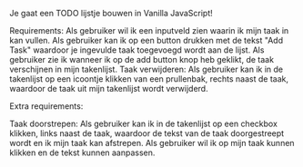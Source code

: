 Je gaat een TODO lijstje bouwen in Vanilla JavaScript!


Requirements:
Als gebruiker wil ik een inputveld zien waarin ik mijn taak in kan vullen.
Als gebruiker kan ik op een button drukken met de tekst "Add Task" waardoor je ingevulde taak toegevoegd wordt aan de lijst.
Als gebruiker zie ik wanneer ik op de add button knop heb geklikt, de taak verschijnen in mijn takenlijst.
Taak verwijderen: Als gebruiker kan ik in de takenlijst op een icoontje klikken van een prullenbak, rechts naast de taak, waardoor de taak uit mijn takenlijst wordt verwijderd.


Extra requirements:

Taak doorstrepen: Als gebruiker kan ik in de takenlijst op een checkbox klikken, links naast de taak, waardoor de tekst van de taak doorgestreept wordt en ik mijn taak kan afstrepen.
Als gebruiker wil ik op mijn taak kunnen klikken en de tekst kunnen aanpassen.
